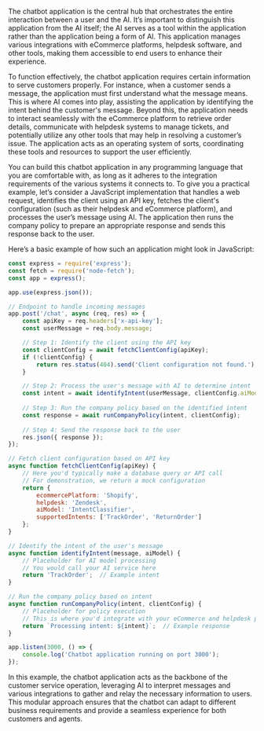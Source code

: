 The chatbot application is the central hub that orchestrates the entire interaction between a user and the AI. It’s important to distinguish this application from the AI itself; the AI serves as a tool within the application rather than the application being a form of AI. This application manages various integrations with eCommerce platforms, helpdesk software, and other tools, making them accessible to end users to enhance their experience.

To function effectively, the chatbot application requires certain information to serve customers properly. For instance, when a customer sends a message, the application must first understand what the message means. This is where AI comes into play, assisting the application by identifying the intent behind the customer's message. Beyond this, the application needs to interact seamlessly with the eCommerce platform to retrieve order details, communicate with helpdesk systems to manage tickets, and potentially utilize any other tools that may help in resolving a customer’s issue. The application acts as an operating system of sorts, coordinating these tools and resources to support the user efficiently.

You can build this chatbot application in any programming language that you are comfortable with, as long as it adheres to the integration requirements of the various systems it connects to. To give you a practical example, let’s consider a JavaScript implementation that handles a web request, identifies the client using an API key, fetches the client's configuration (such as their helpdesk and eCommerce platform), and processes the user’s message using AI. The application then runs the company policy to prepare an appropriate response and sends this response back to the user.

Here’s a basic example of how such an application might look in JavaScript:

```javascript
const express = require('express');
const fetch = require('node-fetch');
const app = express();

app.use(express.json());

// Endpoint to handle incoming messages
app.post('/chat', async (req, res) => {
    const apiKey = req.headers['x-api-key'];
    const userMessage = req.body.message;

    // Step 1: Identify the client using the API key
    const clientConfig = await fetchClientConfig(apiKey);
    if (!clientConfig) {
        return res.status(404).send('Client configuration not found.');
    }

    // Step 2: Process the user's message with AI to determine intent
    const intent = await identifyIntent(userMessage, clientConfig.aiModel);
    
    // Step 3: Run the company policy based on the identified intent
    const response = await runCompanyPolicy(intent, clientConfig);
    
    // Step 4: Send the response back to the user
    res.json({ response });
});

// Fetch client configuration based on API key
async function fetchClientConfig(apiKey) {
    // Here you'd typically make a database query or API call
    // For demonstration, we return a mock configuration
    return {
        ecommercePlatform: 'Shopify',
        helpdesk: 'Zendesk',
        aiModel: 'IntentClassifier',
        supportedIntents: ['TrackOrder', 'ReturnOrder']
    };
}

// Identify the intent of the user's message
async function identifyIntent(message, aiModel) {
    // Placeholder for AI model processing
    // You would call your AI service here
    return 'TrackOrder';  // Example intent
}

// Run the company policy based on intent
async function runCompanyPolicy(intent, clientConfig) {
    // Placeholder for policy execution
    // This is where you'd integrate with your eCommerce and helpdesk platforms
    return `Processing intent: ${intent}`;  // Example response
}

app.listen(3000, () => {
    console.log('Chatbot application running on port 3000');
});
```

In this example, the chatbot application acts as the backbone of the customer service operation, leveraging AI to interpret messages and various integrations to gather and relay the necessary information to users. This modular approach ensures that the chatbot can adapt to different business requirements and provide a seamless experience for both customers and agents.